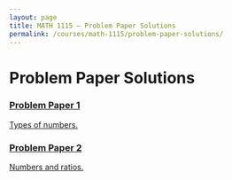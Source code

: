 ```yaml
---
layout: page
title: MATH 1115 — Problem Paper Solutions
permalink: /courses/math-1115/problem-paper-solutions/
---
```


# Problem Paper Solutions

<div class="card-grid">
  <a class="card" href="{{ '/courses/math-1115/problem-paper-solutions/pp1/' | relative_url }}">
    <h3>Problem Paper 1</h3>
    <p>Types of numbers.</p>
  </a>

  <a class="card" href="{{ '/courses/math-1115/problem-paper-solutions/pp2/' | relative_url }}">
    <h3>Problem Paper 2</h3>
    <p>Numbers and ratios.</p>
  </a>

  <!-- Duplicate a card for PP3, PP4, ... as you add them -->
</div>
